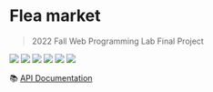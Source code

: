 # Flea market

> 2022 Fall Web Programming Lab Final Project

<img src="https://img.shields.io/badge/Typescript-3178C6?style=flat&logo=Typescript&logoColor=white"/>  <img src="https://img.shields.io/badge/NextJS-000000?style=flat&logo=Next.js&logoColor=white"/> <img src="https://img.shields.io/badge/MongoDB-47A248?style=flat&logo=MongoDB&logoColor=white"/>
<img src="https://img.shields.io/badge/Prisma-2D3748?style=flat&logo=Prisma&logoColor=white"/>
<img src="https://img.shields.io/badge/Tailwind CSS-06B6D4?style=flat&logo=Tailwind CSS&logoColor=white"/>
<img src="https://img.shields.io/badge/MUI-007FFF?style=flat&logo=MUI&logoColor=white"/>

📚 [API Documentation](https://sunny-wish-861.notion.site/b840038334324e898688f2f13d9e4090?v=044127f09585422bb201b5decd8eee8c)
